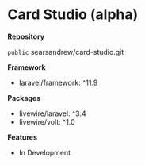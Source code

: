 # Card Studio (alpha)

**Repository**

`public` searsandrew/card-studio.git

**Framework**
* laravel/framework: ^11.9

**Packages**
* livewire/laravel: ^3.4
* livewire/volt: ^1.0

**Features**
* In Development
